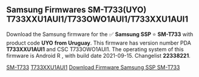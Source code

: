 <h2>Samsung Firmwares SM-T733(UYO) T733XXU1AUI1/T733OWO1AUI1/T733XXU1AUI1</h2>
Download the Samsung firmware for the ✅ <strong>Samsung SSP </strong> ⭐ <strong>SM-T733</strong> with product code <strong>UYO</strong> <strong> from Uruguay</strong>. This firmware has version number PDA <strong>T733XXU1AUI1</strong> and CSC T733OWO1AUI1. The operating system of this firmware is Android R , with build date 2021-09-15. Changelist <strong>22338221</strong>.


[SM-T733](https://samfirm.shop/samsung/model/SM-T733)
[T733XXU1AUI1](https://samfirm.shop/samsung/pda/T733XXU1AUI1)
[Download Firmware Samsung SSP SM-T733](https://samfirm.shop/samsung/firmware/456908)
